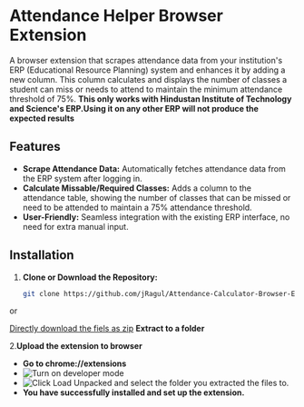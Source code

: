 # Attendance Helper Browser Extension

A browser extension that scrapes attendance data from your institution's ERP (Educational Resource Planning) system and enhances it by adding a new column. This column calculates and displays the number of classes a student can miss or needs to attend to maintain the minimum attendance threshold of 75%.
**This only works with Hindustan Institute of Technology and Science's ERP.Using it on any other ERP will not produce the expected results**

## Features

- **Scrape Attendance Data:** Automatically fetches attendance data from the ERP system after logging in.
- **Calculate Missable/Required Classes:** Adds a column to the attendance table, showing the number of classes that can be missed or need to be attended to maintain a 75% attendance threshold.
- **User-Friendly:** Seamless integration with the existing ERP interface, no need for extra manual input.

## Installation

1. **Clone or Download the Repository:**
   ```bash
   git clone https://github.com/jRagul/Attendance-Calculator-Browser-Extension.git

  or 

  [Directly download the fiels as zip](readmepics/downloads.png)
  **Extract to a folder**

2.**Upload the extension to browser**
- **Go to chrome://extensions**
- ![**Turn on developer mode**](readmepics/dev.png)
- ![**Click Load Unpacked and select the folder you extracted the files to.**](readmepics/loadExtension.png)
- **You have successfully installed and set up the extension.**
